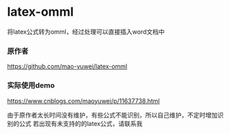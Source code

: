 # latex-omml

将latex公式转为omml，经过处理可以直接插入word文档中

### 原作者

https://github.com/mao-yuwei/latex-omml

### 实际使用demo

https://www.cnblogs.com/maoyuwei/p/11637738.html



由于原作者太长时间没有维护，有些公式不能识别，所以自己维护，不定时增加识别的公式
若出现有未支持的的latex公式，请联系我
